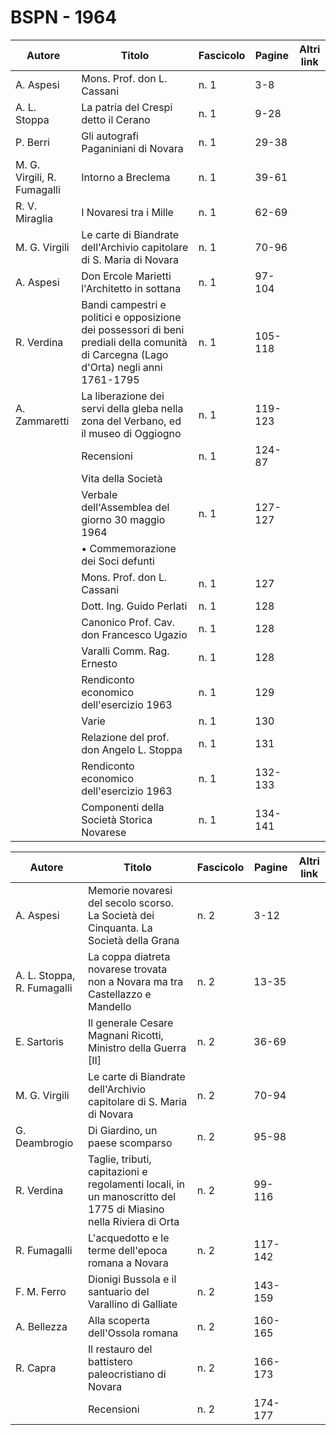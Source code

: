 # BSPN - 1964

| Autore                      | Titolo                                                                                                                                 | Fascicolo | Pagine  | Altri link |
|-----------------------------|----------------------------------------------------------------------------------------------------------------------------------------|-----------|---------|------------|
| A. Aspesi                   | Mons. Prof. don L. Cassani                                                                                                             | n. 1      | 3-8     |            |
| A. L. Stoppa                | La patria del Crespi detto il Cerano                                                                                                   | n. 1      | 9-28    |            |
| P. Berri                    | Gli autografi Paganiniani di Novara                                                                                                    | n. 1      | 29-38   |            |
| M. G. Virgili, R. Fumagalli | Intorno a Breclema                                                                                                                     | n. 1      | 39-61   |            |
| R. V. Miraglia              | I Novaresi tra i Mille                                                                                                                 | n. 1      | 62-69   |            |
| M. G. Virgili               | Le carte di Biandrate dell'Archivio capitolare di S. Maria di Novara                                                                   | n. 1      | 70-96   |            |
| A. Aspesi                   | Don Ercole Marietti l'Architetto in sottana                                                                                            | n. 1      | 97-104  |            |
| R. Verdina                  | Bandi campestri e politici e opposizione dei possessori di beni prediali della comunità di Carcegna (Lago d'Orta) negli anni 1761-1795 | n. 1      | 105-118 |            |
| A. Zammaretti               | La liberazione dei servi della gleba nella zona del Verbano, ed il museo di Oggiogno                                                   | n. 1      | 119-123 |            |
|                             | Recensioni                                                                                                                             | n. 1      | 124-87  |            |
|                             | Vita della Società                                                                                                                     |           |         |            |
|                             | Verbale dell'Assemblea del giorno 30 maggio 1964                                                                                       | n. 1      | 127-127 |            |
|                             | • Commemorazione dei Soci defunti                                                                                                      |           |         |            |
|                             | Mons. Prof. don L. Cassani                                                                                                             | n. 1      | 127     |            |
|                             | Dott. Ing. Guido Perlati                                                                                                               | n. 1      | 128     |            |
|                             | Canonico Prof. Cav. don Francesco Ugazio                                                                                               | n. 1      | 128     |            |
|                             | Varalli Comm. Rag. Ernesto                                                                                                             | n. 1      | 128     |            |
|                             | Rendiconto economico dell'esercizio 1963                                                                                               | n. 1      | 129     |            |
|                             | Varie                                                                                                                                  | n. 1      | 130     |            |
|                             | Relazione del prof. don Angelo L. Stoppa                                                                                               | n. 1      | 131     |            |
|                             | Rendiconto economico dell'esercizio 1963                                                                                               | n. 1      | 132-133 |            |
|                             | Componenti della Società Storica Novarese                                                                                              | n. 1      | 134-141 |            |

| Autore                     | Titolo                                                                                                         | Fascicolo | Pagine  | Altri link |
|----------------------------|----------------------------------------------------------------------------------------------------------------|-----------|---------|------------|
| A. Aspesi                  | Memorie novaresi del secolo scorso. La Società dei Cinquanta. La Società della Grana                           | n. 2      | 3-12    |            |
| A. L. Stoppa, R. Fumagalli | La coppa diatreta novarese trovata non a Novara ma tra Castellazzo e Mandello                                  | n. 2      | 13-35   |            |
| E. Sartoris                | Il generale Cesare Magnani Ricotti, Ministro della Guerra [II]                                                 | n. 2      | 36-69   |            |
| M. G. Virgili              | Le carte di Biandrate dell'Archivio capitolare di S. Maria di Novara                                           | n. 2      | 70-94   |            |
| G. Deambrogio              | Di Giardino, un paese scomparso                                                                                | n. 2      | 95-98   |            |
| R. Verdina                 | Taglie, tributi, capitazioni e regolamenti locali, in un manoscritto del 1775 di Miasino nella Riviera di Orta | n. 2      | 99-116  |            |
| R. Fumagalli               | L'acquedotto e le terme dell'epoca romana a Novara                                                             | n. 2      | 117-142 |            |
| F. M. Ferro                | Dionigi Bussola e il santuario del Varallino di Galliate                                                       | n. 2      | 143-159 |            |
| A. Bellezza                | Alla scoperta dell'Ossola romana                                                                               | n. 2      | 160-165 |            |
| R. Capra                   | Il restauro del battistero paleocristiano di Novara                                                            | n. 2      | 166-173 |            |
|                            | Recensioni                                                                                                     | n. 2      | 174-177 |            |
